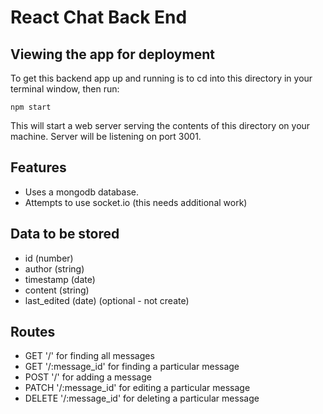 # React Chat Back End

## Viewing the app for deployment
To get this backend app up and running is to cd into this directory in your terminal window, then
run:

 `npm start`
  
This will start a web server serving the contents of this directory on
your machine. Server will be listening on port 3001.

## Features 
* Uses a mongodb database.
* Attempts to use socket.io (this needs additional work)

## Data to be stored
* id (number)
* author (string)
* timestamp (date)
* content (string)
* last_edited (date) (optional - not create)

## Routes
* GET '/' for finding all messages
* GET '/:message_id' for finding a particular message
* POST '/' for adding a message
* PATCH '/:message_id' for editing a particular message
* DELETE '/:message_id' for deleting a particular message
